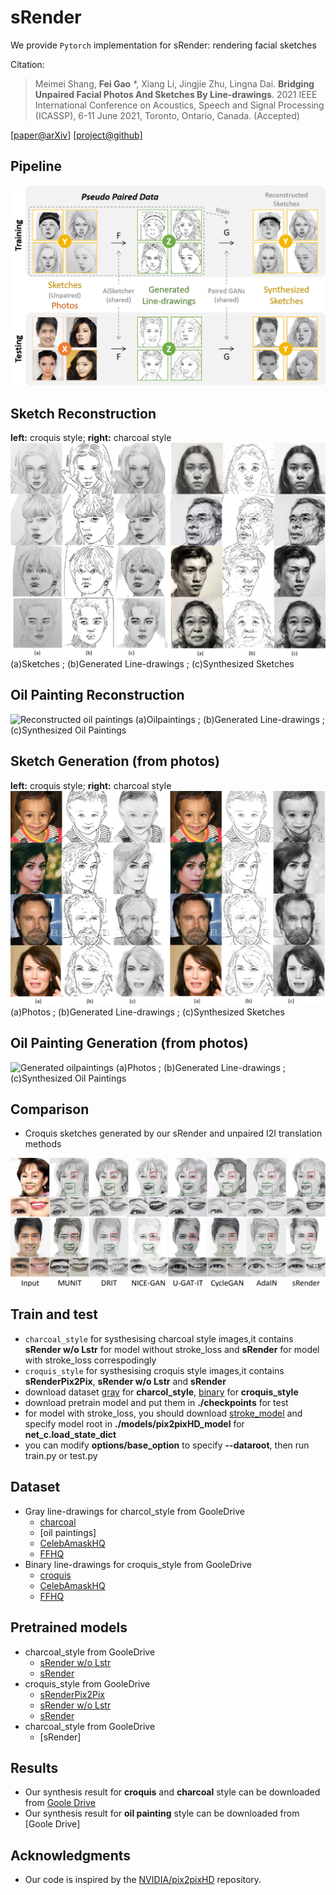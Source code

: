 # sRender
We provide `Pytorch` implementation for sRender: rendering facial sketches 

Citation:

>Meimei Shang, **Fei Gao** *, Xiang Li, Jingjie Zhu, Lingna Dai. **Bridging Unpaired Facial Photos And Sketches By Line-drawings**. 2021 IEEE International Conference on Acoustics, Speech and Signal Processing (ICASSP), 6-11 June 2021, Toronto, Ontario, Canada. (Accepted)

[[paper@arXiv]](https://arxiv.org/abs/2102.00635)   [[project@github]](http://aiart.live/sRender/)

## Pipeline

![Reconstructed sketches](/images/pipeline.png)

## Sketch Reconstruction

**left:** croquis style; **right:** charcoal style
![Reconstructed sketches](/images/sketch2sketch.png)
(a)Sketches  ; (b)Generated Line-drawings ; (c)Synthesized Sketches
## Oil Painting Reconstruction

![Reconstructed oil paintings](/images/oil_painting_reconstruct.png)
(a)Oilpaintings  ; (b)Generated Line-drawings ; (c)Synthesized Oil Paintings
## Sketch Generation (from photos)

**left:** croquis style; **right:** charcoal style
![Generated sketches](/images/photo2sketch.png)
(a)Photos ; (b)Generated Line-drawings ; (c)Synthesized Sketches
## Oil Painting Generation (from photos)

![Generated oilpaintings](/images/oil_painting_generation.png)
(a)Photos ; (b)Generated Line-drawings ; (c)Synthesized Oil Paintings
## Comparison

- Croquis sketches generated by our sRender and unpaired I2I translation methods

![compare with SOTA](/images/sota.jpg)
## Train and test

* `charcoal_style` for systhesising charcoal style images,it contains **sRender w/o Lstr** for model without stroke_loss and **sRender** for model with stroke_loss correspodingly
* `croquis_style` for systhesising croquis style images,it contains **sRenderPix2Pix**, **sRender w/o Lstr** and **sRender**
* download dataset [gray](https://drive.google.com/drive/folders/1ZuRVlPwvtNtfkNIj-DIdi2kr-1kEcPhg?usp=sharing) for **charcol_style**, [binary](https://drive.google.com/drive/folders/1VBUBdGWz324dhCu8LRFU5qB0PqXxNQIJ?usp=sharing) for **croquis_style**
* download pretrain model and put them in **./checkpoints** for test
* for model with stroke_loss, you should download [stroke_model](https://drive.google.com/file/d/16gSERA3TbPVFyCvKGtNKtJrQaOsG8vmO/view?usp=sharing) and specify model root in
  **./models/pix2pixHD_model** for **net_c.load_state_dict**
* you can modify **options/base_option** to specify **--dataroot**, then run train.py or test.py 


## Dataset

- Gray line-drawings for charcol_style from GooleDrive
  - [charcoal](https://drive.google.com/file/d/18MAVm-u0l4Rfh4Ct6bZRG1cNbKwQMgMt/view?usp=sharing)
  - [oil paintings]
  - [CelebAmaskHQ](https://drive.google.com/file/d/16pOkZiaBrot9EeLvxBIqm_UTuI2GSjpA/view?usp=sharing)
  - [FFHQ](https://drive.google.com/file/d/1mC0Vzf6TLD-77vtkzmfmVf3ZZXRlyOVb/view?usp=sharing)  
- Binary line-drawings for croquis_style from GooleDrive
  - [croquis](https://drive.google.com/file/d/1EMzyVvJnYhmyBMnriymgfFd_WCaURfto/view?usp=sharing)
  - [CelebAmaskHQ](https://drive.google.com/file/d/1euiF1197sOEa6_dM6qE4tPMt0V42Vn-6/view?usp=sharing)
  - [FFHQ](https://drive.google.com/file/d/1uJQ5JGttXLfwmpH5LH0yH3bgs2oT7kTa/view?usp=sharing)  

## Pretrained models

- charcoal_style from GooleDrive
  - [sRender w/o Lstr](https://drive.google.com/file/d/1mwGiFpXfMlcUw-ksfsyVhUSKQWQJGC6p/view?usp=sharing)
  - [sRender](https://drive.google.com/file/d/1jwxvZZAJ-0gr_XJX3i3rBNQYqh8FCRCI/view?usp=sharing)  
- croquis_style from GooleDrive
  - [sRenderPix2Pix](https://drive.google.com/file/d/1GIRcc8q-plIXKxSDEug4UMXacB35w0G5/view?usp=sharing)
  - [sRender w/o Lstr](https://drive.google.com/file/d/1JdVhJDVCcFQ1jtNfNy-Q05UL4IVqkqw3/view?usp=sharing)
  - [sRender](https://drive.google.com/file/d/1AKyX1u7RieCwP8b8WEUOzkXufLgRotr0/view?usp=sharing)  
- charcoal_style from GooleDrive
  - [sRender]
## Results

* Our synthesis result for **croquis** and **charcoal** style can be downloaded from 
  [Goole Drive](https://drive.google.com/drive/folders/1rDEe1GhBuoPUKDlj6kflfG1FTR6Xhu4u?usp=sharing)
* Our synthesis result for **oil painting** style can be downloaded from 
  [Goole Drive]
## Acknowledgments

* Our code is inspired by the [NVIDIA/pix2pixHD](https://github.com/NVIDIA/pix2pixHD) repository.
